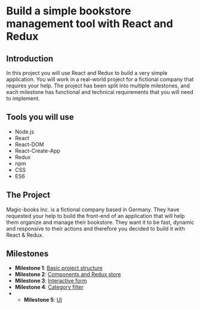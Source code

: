 # Build a simple bookstore management tool with React and Redux

## Introduction
In this project you will use React and Redux to build a very simple application. You will work in a real-world project for a fictional company that requires your help. The project has been split into multiple milestones, and each milestone has functional and technical requirements that you will need to implement.

## Tools you will use
- Node.js
- React
- React-DOM
- React-Create-App
- Redux
- npm
- CSS
- ES6

## The Project

Magic-books Inc. is a fictional company based in Germany. They have requested your help to build the front-end of an application that will help them organize and manage their bookstore. They want it to be fast, dynamic and responsive to their actions and therefore you decided to build it with React & Redux.

## Milestones

- **Milestone 1**: [Basic project structure](https://github.com/microverseinc/project-redux-bookstore/blob/master/milestones/MILESTONE_1.md)
- **Milestone 2**: [Components and Redux store](https://github.com/microverseinc/project-redux-bookstore/blob/master/milestones/MILESTONE_2.md)
- **Milestone 3**: [Interactive form](https://github.com/microverseinc/project-redux-bookstore/blob/master/milestones/MILESTONE_3.md)
- **Milestone 4**: [Category filter](https://github.com/microverseinc/project-redux-bookstore/blob/master/milestones/MILESTONE_4.md)
- - **Milestone 5**: [UI](https://github.com/microverseinc/project-redux-bookstore/blob/master/milestones/MILESTONE_5.md)
